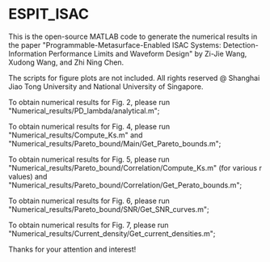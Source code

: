 # ESPIT_ISAC

This is the open-source MATLAB code to generate the numerical results in the paper "Programmable-Metasurface-Enabled ISAC Systems: Detection-Information Performance Limits and Waveform Design" by Zi-Jie Wang, Xudong Wang, and Zhi Ning Chen.

The scripts for figure plots are not included. All rights reserved @ Shanghai Jiao Tong University and National University of Singapore.

To obtain numerical results for Fig. 2, please run "Numerical_results/PD_lambda/analytical.m";

To obtain numerical results for Fig. 4, please run "Numerical_results/Compute_Ks.m" and "Numerical_results/Pareto_bound/Main/Get_Pareto_bounds.m";

To obtain numerical results for Fig. 5, please run "Numerical_results/Pareto_bound/Correlation/Compute_Ks.m" (for various r values) and "Numerical_results/Pareto_bound/Correlation/Get_Perato_bounds.m";

To obtain numerical results for Fig. 6, please run "Numerical_results/Pareto_bound/SNR/Get_SNR_curves.m";

To obtain numerical results for Fig. 7, please run "Numerical_results/Current_density/Get_current_densities.m";

Thanks for your attention and interest!
